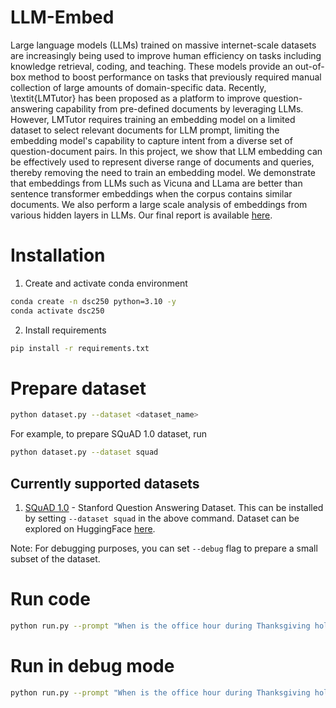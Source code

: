 # LLM-Embed

Large language models (LLMs) trained on massive internet-scale datasets are increasingly being used to improve human efficiency on tasks including knowledge retrieval, coding, and teaching. These models provide an out-of-box method to boost performance on tasks that previously required manual collection of large amounts of domain-specific data. Recently, \textit{LMTutor} has been proposed as a platform to improve question-answering capability from pre-defined documents by leveraging LLMs. However, LMTutor requires training an embedding model on a limited dataset to select relevant documents for LLM prompt, limiting the embedding model's capability to capture intent from a diverse set of question-document pairs. In this project, we  show that LLM embedding can be effectively used to represent diverse range of documents and queries, thereby removing the need to train an embedding model. We demonstrate that embeddings from LLMs such as Vicuna and LLama are better than sentence transformer embeddings when the corpus contains similar documents. We also perform a large scale analysis of embeddings from various hidden layers in LLMs. Our final report is available [here](report.pdf).

# Installation
1. Create and activate conda environment
```bash
conda create -n dsc250 python=3.10 -y
conda activate dsc250
```

2. Install requirements
```bash
pip install -r requirements.txt
```

# Prepare dataset
```bash
python dataset.py --dataset <dataset_name>
```
For example, to prepare SQuAD 1.0 dataset, run
```bash
python dataset.py --dataset squad
```

## Currently supported datasets
1. [SQuAD 1.0](https://rajpurkar.github.io/SQuAD-explorer/) - Stanford Question Answering Dataset. This can be installed by setting `--dataset squad` in the above command. Dataset can be explored on HuggingFace [here](https://huggingface.co/datasets/squad).

Note: For debugging purposes, you can set `--debug` flag to prepare a small subset of the dataset.


# Run code
```bash
python run.py --prompt "When is the office hour during Thanksgiving holiday for DSC250?" --prepare_dataset
```

# Run in debug mode
```bash 
python run.py --prompt "When is the office hour during Thanksgiving holiday for DSC250?" --prepare_dataset --debug
```
